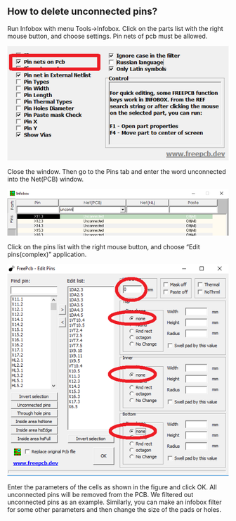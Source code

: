 ## How to delete unconnected pins?

Run Infobox with menu Tools->Infobox. Click on the parts list with the right mouse button, and choose settings. Pin nets of pcb must be allowed.

![How to delete unconnected pins](/pictures/IB_net_pcb.png)

Close the window. Then go to the Pins tab and enter the word unconnected into the Net(PCB) window. 
 
 ![How to delete unconnected pins](/pictures/IB_unconn.png)
 
Click on the pins list with the right mouse button, and choose “Edit pins(complex)” application.
 
 ![How to delete unconnected pins](/pictures/Del_unconn.png)
 
Enter the parameters of the cells as shown in the figure and click OK. All unconnected pins will be removed from the PCB. We filtered out unconnected pins as an example. Similarly, you can make an infobox filter for some other parameters and then change the size of the pads or holes.

